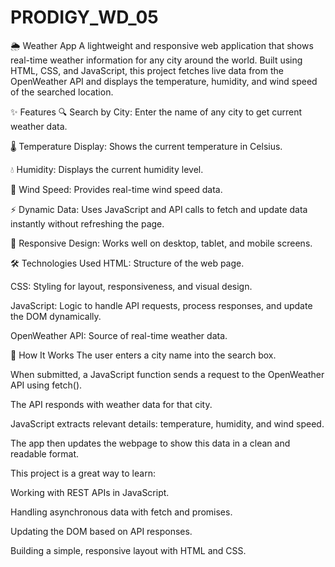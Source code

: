 # PRODIGY_WD_05
🌦️ Weather App
A lightweight and responsive web application that shows real-time weather information for any city around the world.
Built using HTML, CSS, and JavaScript, this project fetches live data from the OpenWeather API and displays the temperature, humidity, and wind speed of the searched location.

✨ Features
🔍 Search by City: Enter the name of any city to get current weather data.

🌡️ Temperature Display: Shows the current temperature in Celsius.

💧 Humidity: Displays the current humidity level.

🍃 Wind Speed: Provides real-time wind speed data.

⚡ Dynamic Data: Uses JavaScript and API calls to fetch and update data instantly without refreshing the page.

📱 Responsive Design: Works well on desktop, tablet, and mobile screens.

🛠️ Technologies Used
HTML: Structure of the web page.

CSS: Styling for layout, responsiveness, and visual design.

JavaScript: Logic to handle API requests, process responses, and update the DOM dynamically.

OpenWeather API: Source of real-time weather data.

📌 How It Works
The user enters a city name into the search box.

When submitted, a JavaScript function sends a request to the OpenWeather API using fetch().

The API responds with weather data for that city.

JavaScript extracts relevant details: temperature, humidity, and wind speed.

The app then updates the webpage to show this data in a clean and readable format.

This project is a great way to learn:

Working with REST APIs in JavaScript.

Handling asynchronous data with fetch and promises.

Updating the DOM based on API responses.

Building a simple, responsive layout with HTML and CSS.


